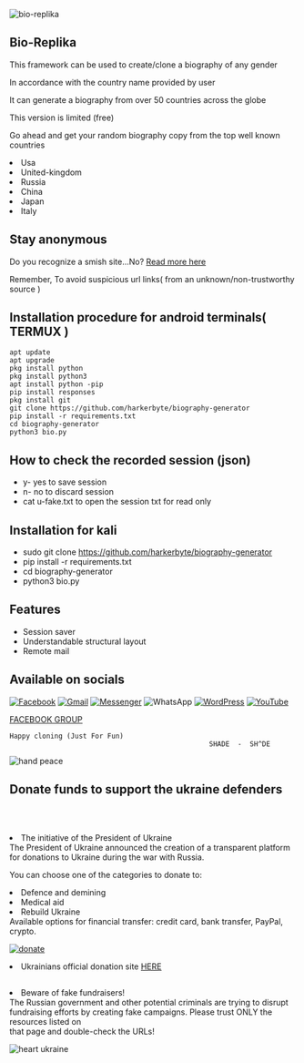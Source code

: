 
![bio-replika](https://user-images.githubusercontent.com/79071277/194767524-01f48fea-89d7-4da4-9207-0ace705201de.png)



<h2>Bio-Replika</h2>


<p>This framework can be used to create/clone a biography of any gender</p>
<p>In accordance with the country name provided by user</p>
<p>It can generate a biography from over 50 countries across the globe</p>
<p>This version is limited (free)</p>
<p>Go ahead and get your random biography copy from the top well known countries</p>
<li>Usa</li>
<li>United-kingdom</li>
<li>Russia</li>
<li>China</li>
<li>Japan</li>
<li>Italy</li>


<h2>Stay anonymous</h2>
<p>Do you recognize a smish site...No? <a href="https://web.facebook.com/cyberhacks6">Read more here</a></p>
<p>Remember, To avoid suspicious url links( from an unknown/non-trustworthy source )</p>


## Installation procedure for android terminals( TERMUX )
```
apt update 
apt upgrade
pkg install python
pkg install python3
apt install python -pip
pip install responses
pkg install git
git clone https://github.com/harkerbyte/biography-generator
pip install -r requirements.txt
cd biography-generator 
python3 bio.py

```

## How to check the recorded session (json)
* y- yes to save session
* n- no to discard session
* cat u-fake.txt to open the session txt for read only


## Installation for kali

* sudo git clone https://github.com/harkerbyte/biography-generator
* pip install -r requirements.txt
* cd biography-generator 
* python3 bio.py



## Features
* Session saver
* Understandable structural layout
* Remote mail




<h2>Available on socials</h2>

<a href = https://facebook.com/harkerbyte>![Facebook](https://img.shields.io/badge/Facebook-%231877F2.svg?style=for-the-badge&logo=Facebook&logoColor=white)</a>
<a href="mailto:cybersalimn@gmail.com">![Gmail](https://img.shields.io/badge/Gmail-D14836?style=for-the-badge&logo=gmail&logoColor=white)</a>
<a href =https://facebook.com/shade234sherif>![Messenger](https://img.shields.io/badge/Messenger-00B2FF?style=for-the-badge&logo=messenger&logoColor=white)</a>
![WhatsApp](https://img.shields.io/badge/WhatsApp-25D366?style=for-the-badge&logo=whatsapp&logoColor=white)
<a href=https://cyberhacks.science.blog>![WordPress](https://img.shields.io/badge/WordPress-%23117AC9.svg?style=for-the-badge&logo=WordPress&logoColor=white)</a>
<a href=https://www.youtube.com/channel/UCzG0bl-mKbMTfil9lSWUD1w>![YouTube](https://img.shields.io/badge/YouTube-%23FF0000.svg?style=for-the-badge&logo=YouTube&logoColor=white)</a>

<a href=https://facebook.com/groups/shade234sherif>FACEBOOK GROUP</a>


```
Happy cloning (Just For Fun)
                                                 SHADE  -  SH^DE
```


![hand peace](https://user-images.githubusercontent.com/79071277/194730795-9195b497-af14-425d-b850-d315dd55c484.png)

<h2><p><b>Donate funds to support the ukraine defenders</p></b></br></h2>
<li>The initiative of the President of Ukraine</br>
The President of Ukraine announced the creation of a transparent platform for donations to Ukraine during the war with Russia.</br> 

You can choose one of the categories to donate to:</br>

<li>Defence and demining</br>
<li>Medical aid</br>
<li>Rebuild Ukraine</br>
Available options for financial transfer: credit card, bank transfer, PayPal, crypto.</br>

<a href=https://u24.gov.ua/>

![donate](https://user-images.githubusercontent.com/79071277/194730790-af44a7c1-4fa7-4da7-b918-679f4c200c34.png)

</a>
<li>Ukrainians official donation site <a href=https://u24.gov.ua/> HERE</a></br>
<h2></h2>


<li>Beware of fake fundraisers!</br>
The Russian government and other potential criminals are trying to disrupt fundraising efforts by creating fake campaigns. Please trust ONLY the resources listed on</br> that page and double-check the URLs!

![heart ukraine](https://user-images.githubusercontent.com/79071277/194730788-62b4735e-7bed-468d-b8fe-3e2a22b0798c.png)
